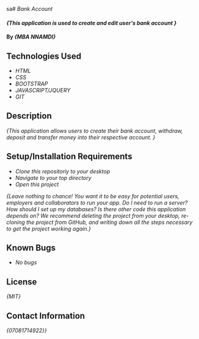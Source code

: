 sa# _Bank Account_

#### _{This application is used to create and edit user's bank account }_

#### By _**{MBA NNAMDI}**_

## Technologies Used

* _HTML_
* _CSS_
* _BOOTSTRAP_
* _JAVASCRIPT/JQUERY_
* _GIT_


## Description

_{This application allows users to create their bank account, withdraw, deposit and transfer money into their respective account. }_

## Setup/Installation Requirements

* _Clone this repositoriy to your desktop_
* _Navigate to your top directory_
* _Open this project_

_{Leave nothing to chance! You want it to be easy for potential users, employers and collaborators to run your app. Do I need to run a server? How should I set up my databases? Is there other code this application depends on? We recommend deleting the project from your desktop, re-cloning the project from GitHub, and writing down all the steps necessary to get the project working again.}_

## Known Bugs

* _No bugs_


## License

_{MIT}_

## Contact Information

_{07081714922}}_